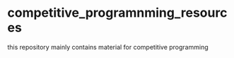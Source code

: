 # competitive_programnming_resources
this repository mainly contains material for competitive programming
